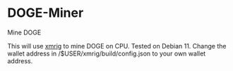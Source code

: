 # DOGE-Miner
Mine DOGE

This will use [xmrig](https://github.com/xmrig/xmrig) to mine DOGE on CPU. Tested on Debian 11.
Change the wallet address in /$USER/xmrig/build/config.json to your own wallet address.
